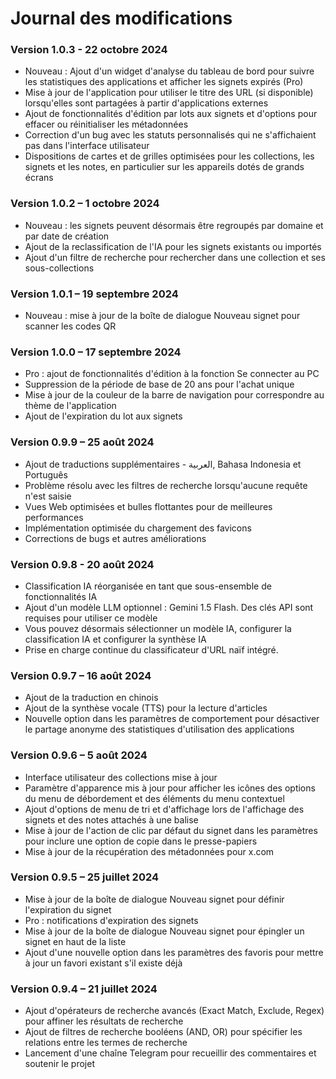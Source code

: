 # Journal des modifications
### Version 1.0.3 - 22 octobre 2024
- Nouveau : Ajout d'un widget d'analyse du tableau de bord pour suivre les statistiques des applications et afficher les signets expirés (Pro)
- Mise à jour de l'application pour utiliser le titre des URL (si disponible) lorsqu'elles sont partagées à partir d'applications externes
- Ajout de fonctionnalités d'édition par lots aux signets et d'options pour effacer ou réinitialiser les métadonnées
- Correction d'un bug avec les statuts personnalisés qui ne s'affichaient pas dans l'interface utilisateur
- Dispositions de cartes et de grilles optimisées pour les collections, les signets et les notes, en particulier sur les appareils dotés de grands écrans
### Version 1.0.2 – 1 octobre 2024
- Nouveau : les signets peuvent désormais être regroupés par domaine et par date de création
- Ajout de la reclassification de l'IA pour les signets existants ou importés
- Ajout d'un filtre de recherche pour rechercher dans une collection et ses sous-collections
### Version 1.0.1 – 19 septembre 2024
- Nouveau : mise à jour de la boîte de dialogue Nouveau signet pour scanner les codes QR
### Version 1.0.0 – 17 septembre 2024
- Pro : ajout de fonctionnalités d'édition à la fonction Se connecter au PC
- Suppression de la période de base de 20 ans pour l'achat unique
- Mise à jour de la couleur de la barre de navigation pour correspondre au thème de l'application
- Ajout de l'expiration du lot aux signets
### Version 0.9.9 – 25 août 2024
- Ajout de traductions supplémentaires - العربية, Bahasa Indonesia et Português
- Problème résolu avec les filtres de recherche lorsqu'aucune requête n'est saisie
- Vues Web optimisées et bulles flottantes pour de meilleures performances
- Implémentation optimisée du chargement des favicons
- Corrections de bugs et autres améliorations
### Version 0.9.8 - 20 août 2024
- Classification IA réorganisée en tant que sous-ensemble de fonctionnalités IA
- Ajout d'un modèle LLM optionnel : Gemini 1.5 Flash. Des clés API sont requises pour utiliser ce modèle
- Vous pouvez désormais sélectionner un modèle IA, configurer la classification IA et configurer la synthèse IA
- Prise en charge continue du classificateur d'URL naïf intégré.
### Version 0.9.7 – 16 août 2024
- Ajout de la traduction en chinois
- Ajout de la synthèse vocale (TTS) pour la lecture d'articles
- Nouvelle option dans les paramètres de comportement pour désactiver le partage anonyme des statistiques d'utilisation des applications
### Version 0.9.6 – 5 août 2024
- Interface utilisateur des collections mise à jour
- Paramètre d'apparence mis à jour pour afficher les icônes des options du menu de débordement et des éléments du menu contextuel
- Ajout d'options de menu de tri et d'affichage lors de l'affichage des signets et des notes attachés à une balise
- Mise à jour de l'action de clic par défaut du signet dans les paramètres pour inclure une option de copie dans le presse-papiers
- Mise à jour de la récupération des métadonnées pour x.com
### Version 0.9.5 – 25 juillet 2024
- Mise à jour de la boîte de dialogue Nouveau signet pour définir l'expiration du signet
- Pro : notifications d'expiration des signets
- Mise à jour de la boîte de dialogue Nouveau signet pour épingler un signet en haut de la liste
- Ajout d'une nouvelle option dans les paramètres des favoris pour mettre à jour un favori existant s'il existe déjà
### Version 0.9.4 – 21 juillet 2024
- Ajout d'opérateurs de recherche avancés (Exact Match, Exclude, Regex) pour affiner les résultats de recherche
- Ajout de filtres de recherche booléens (AND, OR) pour spécifier les relations entre les termes de recherche
- Lancement d'une chaîne Telegram pour recueillir des commentaires et soutenir le projet
